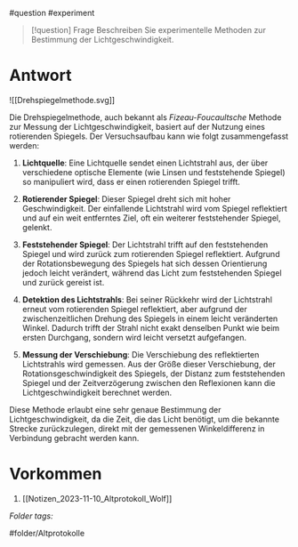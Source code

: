 
#question #experiment 

> [!question] Frage
> Beschreiben Sie experimentelle Methoden zur Bestimmung der Lichtgeschwindigkeit.
> 

# Antwort
![[Drehspiegelmethode.svg]]

Die Drehspiegelmethode, auch bekannt als *Fizeau-Foucaultsche* Methode zur Messung der Lichtgeschwindigkeit, basiert auf der Nutzung eines rotierenden Spiegels. Der Versuchsaufbau kann wie folgt zusammengefasst werden:

1. **Lichtquelle**: Eine Lichtquelle sendet einen Lichtstrahl aus, der über verschiedene optische Elemente (wie Linsen und feststehende Spiegel) so manipuliert wird, dass er einen rotierenden Spiegel trifft.

2. **Rotierender Spiegel**: Dieser Spiegel dreht sich mit hoher Geschwindigkeit. Der einfallende Lichtstrahl wird vom Spiegel reflektiert und auf ein weit entferntes Ziel, oft ein weiterer feststehender Spiegel, gelenkt.

3. **Feststehender Spiegel**: Der Lichtstrahl trifft auf den feststehenden Spiegel und wird zurück zum rotierenden Spiegel reflektiert. Aufgrund der Rotationsbewegung des Spiegels hat sich dessen Orientierung jedoch leicht verändert, während das Licht zum feststehenden Spiegel und zurück gereist ist.

4. **Detektion des Lichtstrahls**: Bei seiner Rückkehr wird der Lichtstrahl erneut vom rotierenden Spiegel reflektiert, aber aufgrund der zwischenzeitlichen Drehung des Spiegels in einem leicht veränderten Winkel. Dadurch trifft der Strahl nicht exakt denselben Punkt wie beim ersten Durchgang, sondern wird leicht versetzt aufgefangen.

5. **Messung der Verschiebung**: Die Verschiebung des reflektierten Lichtstrahls wird gemessen. Aus der Größe dieser Verschiebung, der Rotationsgeschwindigkeit des Spiegels, der Distanz zum feststehenden Spiegel und der Zeitverzögerung zwischen den Reflexionen kann die Lichtgeschwindigkeit berechnet werden.

Diese Methode erlaubt eine sehr genaue Bestimmung der Lichtgeschwindigkeit, da die Zeit, die das Licht benötigt, um die bekannte Strecke zurückzulegen, direkt mit der gemessenen Winkeldifferenz in Verbindung gebracht werden kann.
# Vorkommen
1. [[Notizen_2023-11-10_Altprotokoll_Wolf]]


 *Folder tags:*

#folder/Altprotokolle 